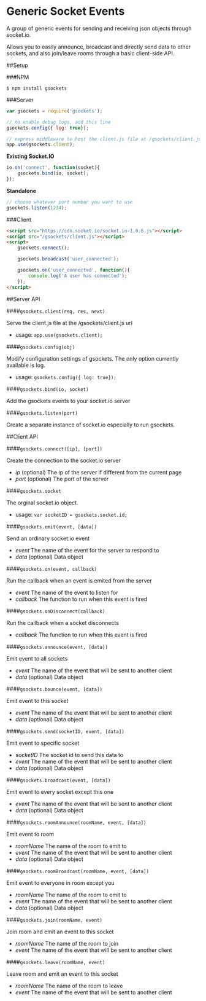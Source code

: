# Generic Socket Events

A group of generic events for sending and receiving json objects through socket.io.

Allows you to easily announce, broadcast and directly send data to other sockets, and also join/leave rooms through a basic client-side API.

##Setup

###NPM

```
$ npm install gsockets
```

###Server

```javascript
var gsockets = require('gsockets');

// to enable debug logs, add this line
gsockets.config({ log: true});

// express middleware to host the client.js file at /gsockets/client.js
app.use(gsockets.client);

```

__Existing Socket.IO__

```javascript
io.on('connect', function(socket){
	gsockets.bind(io, socket);
});
```

__Standalone__

```javascript
// choose whatever port number you want to use
gsockets.listen(1234);
```

###Client

```html
<script src="https://cdn.socket.io/socket.io-1.0.6.js"></script>
<script src="/gsockets/client.js"></script>
<script>
	gsockets.connect();

	gsockets.broadcast('user_connected');

	gsockets.on('user_connected', function(){
		console.log('A user has connected');
	});
</script>
```


##Server API

####`gsockets.client(req, res, next)`

Serve the client.js file at the /gsockets/client.js url

 * usage: `app.use(gsockets.client);`



####`gsockets.config(obj)`

Modify configuration settings of gsockets. The only option currently available is log.

 * usage: `gsockets.config({ log: true});`



####`gsockets.bind(io, socket)`

Add the gsockets events to your socket.io server


####`gsockets.listen(port)`

Create a separate instance of socket.io especially to run gsockets.



##Client API



####`gsockets.connect([ip], [port])`

Create the connection to the socket.io server
 
 * _ip_ (optional) The ip of the server if different from the current page
 * _port_ (optional) The port of the server



####`gsockets.socket`

The orginal socket.io object.

 * usage: `var socketID = gsockets.socket.id;`



####`gsockets.emit(event, [data])`

Send an ordinary socket.io event

 * _event_ The name of the event for the server to respond to
 * _data_ (optional) Data object



####`gsockets.on(event, callback)`

Run the callback when an event is emited from the server

 * _event_ The name of the event to listen for
 * _callback_ The function to run when this event is fired



####`gsockets.onDisconnect(callback)`

Run the callback when a socket disconnects

 * _callback_ The function to run when this event is fired



####`gsockets.announce(event, [data])`

Emit event to all sockets

 * _event_ The name of the event that will be sent to another client
 * _data_ (optional) Data object



####`gsockets.bounce(event, [data])`

Emit event to this socket

 * _event_ The name of the event that will be sent to another client
 * _data_ (optional) Data object



####`gsockets.send(socketID, event, [data])`

Emit event to specific socket

 * _socketID_ The socket id to send this data to
 * _event_ The name of the event that will be sent to another client
 * _data_ (optional) Data object



####`gsockets.broadcast(event, [data])`

Emit event to every socket except this one

 * _event_ The name of the event that will be sent to another client
 * _data_ (optional) Data object



####`gsockets.roomAnnounce(roomName, event, [data])`

Emit event to room

 * _roomName_ The name of the room to emit to
 * _event_ The name of the event that will be sent to another client
 * _data_ (optional) Data object



####`gsockets.roomBroadcast(roomName, event, [data])`

Emit event to everyone in room except you

 * _roomName_ The name of the room to emit to
 * _event_ The name of the event that will be sent to another client
 * _data_ (optional) Data object



####`gsockets.join(roomName, event)`

Join room and emit an event to this socket

 * _roomName_ The name of the room to join
 * _event_ The name of the event that will be sent to another client



####`gsockets.leave(roomName, event)`

Leave room and emit an event to this socket

 * _roomName_ The name of the room to leave
 * _event_ The name of the event that will be sent to another client
